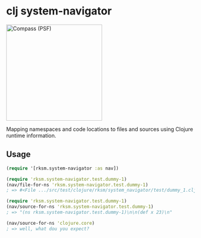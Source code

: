 # clj system-navigator

<img width="256" alt="Compass (PSF)" src="//upload.wikimedia.org/wikipedia/commons/6/6e/Compass_%28PSF%29.png"/>

Mapping namespaces and code locations to files and sources using Clojure runtime information.

## Usage

```clj
(require '[rksm.system-navigator :as nav])

(require 'rksm.system-navigator.test.dummy-1)
(nav/file-for-ns 'rksm.system-navigator.test.dummy-1)
; => #<File .../src/test/clojure/rksm/system_navigator/test/dummy_1.clj>

(require 'rksm.system-navigator.test.dummy-1)
(nav/source-for-ns 'rksm.system-navigator.test.dummy-1)
; => "(ns rksm.system-navigator.test.dummy-1)\n\n(def x 23)\n"

(nav/source-for-ns 'clojure.core)
; => well, what dou you expect?
```

<!-- ## Usage -->

<!-- ```sh -->
<!-- mvn clojure:nrepl -Dclojure.nrepl.port=7888 -->
<!-- mvn clojure:test -->
<!-- fswatch -0 -r . | xargs -0 -I{} mvn clojure:test -->
<!-- ``` -->
